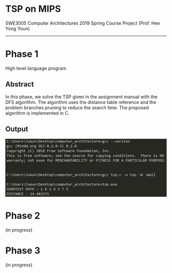 # TSP on MIPS
SWE3005 Computer Architectures 2019 Spring Course Project (Prof. Hee Yong Youn)

- - -
# Phase 1
High level language program

## Abstract
In this phase, we solve the TSP given in the assignment manual with the DFS algorithm. The algorithm uses the distance table reference and the problem branches pruning to reduce the search time. The proposed algorithm is implemented in C.

## Output
![output](image/result-2019-04-13-21-36.png)

# Phase 2
(in progress)

# Phase 3
(in progress)
